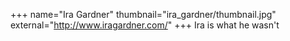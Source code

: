 +++
name="Ira Gardner"
thumbnail="ira_gardner/thumbnail.jpg"
external="http://www.iragardner.com/"
+++
Ira is what he wasn't